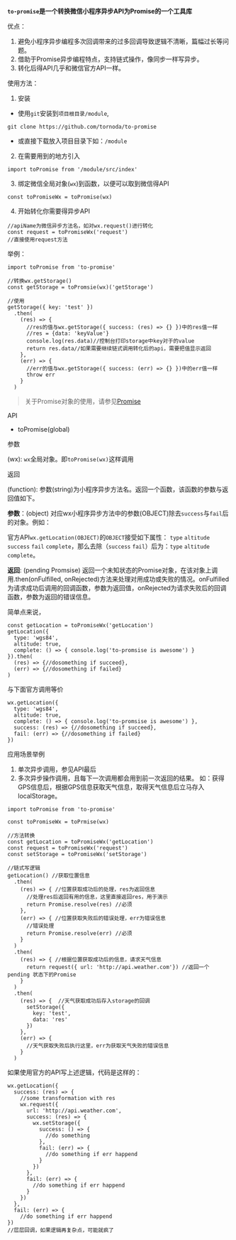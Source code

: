 **`to-promise`是一个转换微信小程序异步API为Promise的一个工具库**

优点：

1. 避免小程序异步编程多次回调带来的过多回调导致逻辑不清晰，篇幅过长等问题。
2. 借助于Promise异步编程特点，支持链式操作，像同步一样写异步。
3. 转化后得API几乎和微信官方API一样。

使用方法： 

1. 安装

- 使用`git`安装到`项目根目录/module`,
```
git clone https://github.com/tornoda/to-promise
```
- 或直接下载放入项目目录下如：`/module`

2. 在需要用到的地方引入

```
import toPromise from '/module/src/index'
```

3. 绑定微信全局对象(`wx`)到函数，以便可以取到微信得API
```
const toPromiseWx = toPromise(wx)
```

4. 开始转化你需要得异步API
```
//apiName为微信异步方法名，如对wx.request()进行转化
const request = toPromiseWx('request')
//直接使用request方法
```

举例：

```
import toPromise from 'to-promise'

//转换wx.getStorage()
const getStorage = toPromsie(wx)('getStorage') 

//使用
getStorage({ key: 'test' })
  .then(
    (res) => {
      //res的值与wx.getStorage({ success: (res) => {} })中的res值一样
      //res = {data: 'keyValue'}
      console.log(res.data)//控制台打印storage中key对于的value
      return res.data//如果需要继续链式调用转化后的api，需要把值显示返回
    },
    (err) => {
      //err的值与wx.getStorage({ success: (err) => {} })中的err值一样
      throw err
    }
  )
```

> 关于Promise对象的使用，请参见[Promise](https://developer.mozilla.org/zh-CN/docs/Web/JavaScript/Reference/Global_Objects/Promise)

API

- toPromise(global)

参数

(wx): `wx`全局对象。即`toPromise(wx)`这样调用

返回

(function): 参数(string)为小程序异步方法名。返回一个函数，该函数的参数与返回值如下。

**参数**：(object) 对应wx小程序异步方法中的参数(OBJECT)除去`success`与`fail`后的对象。例如：

官方API`wx.getLocation(OBJECT)`的`OBJECT`接受如下属性： `type` `altitude` `success` `fail` `complete`，那么去除（`success` `fail`）后为：`type` `altitude` `complete`。

**返回**: (pending Promsise) 返回一个未知状态的Promise对象，在该对象上调用.then(onFulfilled, onRejected)方法来处理对用成功或失败的情况。onFulfilled为请求成功后调用的回调函数，参数为返回值，onRejected为请求失败后的回调函数，参数为返回的错误信息。

简单点来说，
```
const getLocation = toPromiseWx('getLocation')
getLocation({
  type: 'wgs84',
  altitude: true,
  complete: () => { console.log('to-promsise is awesome') }
}).then(
  (res) => {//dosomething if succeed},
  (err) => {//dosomething if failed}
)
```

与下面官方调用等价

```
wx.getLocation({
  type: 'wgs84',
  altitude: true,
  complete: () => { console.log('to-promsise is awesome') },
  success: (res) => {//dosomething if succeed},
  fail: (err) => {//dosomething if failed}
})
```

应用场景举例

1. 单次异步调用，参见API最后
2. 多次异步操作调用，且每下一次调用都会用到前一次返回的结果。
如：获得GPS信息后，根据GPS信息获取天气信息，取得天气信息后立马存入localStorage。
```
import toPromise from 'to-promise'

const toPromiseWx = toPrmise(wx)

//方法转换
const getLocation = toPromiseWx('getLocation')
const request = toPromiseWx('request')
const setStorage = toPromiseWx('setStorage')

//链式写逻辑
getLocation() //获取位置信息
  .then(
    (res) => { //位置获取成功后的处理，res为返回信息
      //处理res后返回有用的信息，这里直接返回res，用于演示
      return Promise.resolve(res) //必须
    },
    (err) => { //位置获取失败后的错误处理，err为错误信息
      //错误处理
      return Promise.resolve(err) //必须
    }
  )
  .then(
    (res) => { //根据位置获取成功后的信息，请求天气信息
      return request({ url: 'http://api.weather.com'}) //返回一个pending 状态下的Promise
    }
  )
  .then(
    (res) => {  //天气获取成功后存入storage的回调
      setStorage({
        key: 'test',
        data: 'res'
      })
    },
    (err) => {
      //天气获取失败后执行这里，err为获取天气失败的错误信息
    }
  )
```

如果使用官方的API写上述逻辑，代码是这样的：

```
wx.getLocation({
  success: (res) => {
    //some transformation with res
    wx.request({
      url: 'http://api.weather.com',
      success: (res) => {
        wx.setStorage({
          success: () => {
            //do something
          },
          fail: (err) => {
            //do something if err happend
          }
        })
      },
      fail: (err) => {
        //do something if err happend
      }
    })
  },
  fail: (err) => {
    //do something if err happend
})
//层层回调，如果逻辑再复杂点，可能就疯了
```
